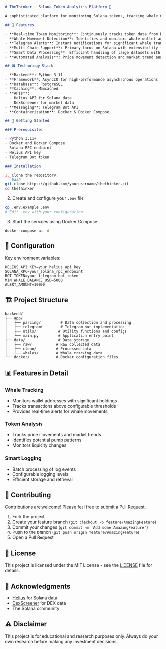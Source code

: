 ```markdown
# TheThinker - Solana Token Analytics Platform 🚀

A sophisticated platform for monitoring Solana tokens, tracking whale movements, and analyzing market trends in real-time.

## 🌟 Features

- **Real-time Token Monitoring**: Continuously tracks token data from DexScreener
- **Whale Movement Detection**: Identifies and monitors whale wallet activities
- **Telegram Alerts**: Instant notifications for significant whale transactions
- **Multi-Chain Support**: Primary focus on Solana with extensibility for other chains
- **Smart Data Processing**: Efficient handling of large datasets with batch processing
- **Automated Analysis**: Price movement detection and market trend analysis

## 🛠 Technology Stack

- **Backend**: Python 3.11
- **Framework**: AsyncIO for high-performance asynchronous operations
- **Database**: PostgreSQL
- **Caching**: Memcached
- **APIs**: 
  - Helius API for Solana data
  - DexScreener for market data
- **Messaging**: Telegram Bot API
- **Containerization**: Docker & Docker Compose

## 🚀 Getting Started

### Prerequisites

- Python 3.11+
- Docker and Docker Compose
- Solana RPC endpoint
- Helius API key
- Telegram Bot token

### Installation

1. Clone the repository:
```bash
git clone https://github.com/yourusername/thethinker.git
cd thethinker
```

2. Create and configure your `.env` file:
```bash
cp .env.example .env
# Edit .env with your configuration
```

3. Start the services using Docker Compose:
```bash
docker-compose up -d
```

## 🔧 Configuration

Key environment variables:

```plaintext
HELIUS_API_KEY=your_helius_api_key
SOLANA_RPC=your_solana_rpc_endpoint
BOT_TOKEN=your_telegram_bot_token
MIN_WHALE_BALANCE_USD=5000
ALERT_AMOUNT=10000
```

## 🏗 Project Structure

```plaintext
backend/
├── app/
│   ├── parcing/         # Data collection and processing
│   ├── telegram/        # Telegram bot implementation
│   ├── utils/          # Utility functions and configs
│   └── main.py         # Application entry point
├── data/               # Data storage
│   ├── raw/           # Raw collected data
│   ├── clean/         # Processed data
│   └── whales/        # Whale tracking data
└── docker/            # Docker configuration files
```

## 📊 Features in Detail

### Whale Tracking
- Monitors wallet addresses with significant holdings
- Tracks transactions above configurable thresholds
- Provides real-time alerts for whale movements

### Token Analysis
- Tracks price movements and market trends
- Identifies potential pump patterns
- Monitors liquidity changes

### Smart Logging
- Batch processing of log events
- Configurable logging levels
- Efficient storage and retrieval

## 🤝 Contributing

Contributions are welcome! Please feel free to submit a Pull Request.

1. Fork the project
2. Create your feature branch (`git checkout -b feature/AmazingFeature`)
3. Commit your changes (`git commit -m 'Add some AmazingFeature'`)
4. Push to the branch (`git push origin feature/AmazingFeature`)
5. Open a Pull Request

## 📝 License

This project is licensed under the MIT License - see the [LICENSE](LICENSE) file for details.

## 🙏 Acknowledgments

- [Helius](https://docs.helius.xyz/) for Solana data
- [DexScreener](https://docs.dexscreener.com/) for DEX data
- The Solana community

## ⚠️ Disclaimer

This project is for educational and research purposes only. Always do your own research before making any investment decisions.
```
